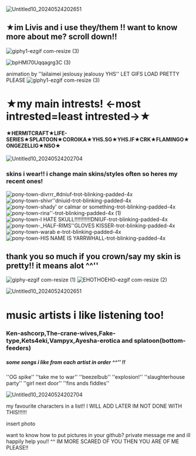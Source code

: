![Untitled10_20240524202651](https://github.com/livissssss/livissssss/assets/164212085/a8608440-a171-4bd8-8e9c-2b40ef6bc261)
## **★im Livis and i use they/them !! want to know more about me? scroll down!!**
![giphy1-ezgif com-resize (3)](https://github.com/livissssss/livissssss/assets/164212085/d76812ba-5e0d-45a4-a61e-28a7b7467a0f)

![bpHMI70Uqqagrg3C (3)](https://github.com/LIVISSKU/LIVISSKU/assets/164212085/02bc394c-31e8-43d6-b041-0795969581d3)


animation by ''lailaimei jeslousy jealousy YHS'' LET GIFS LOAD PRETTY PLEASE
![giphy1-ezgif com-resize (3)](https://github.com/livissssss/livissssss/assets/164212085/d76812ba-5e0d-45a4-a61e-28a7b7467a0f)

# **★my main intrests! <-most intrested=least intrested->★**
#### ★HERMITCRAFT★LIFE-SERIES★SPLATOON★COROIKA★YHS.SG★YHS.IF★CRK★FLAMINGO★ONGEZELLIG★NSO★

![Untitled10_20240524202704](https://github.com/livissssss/livissssss/assets/164212085/01db34fa-0526-4a9a-9d4a-acce62a808c7)
### skins i wear!! i change main skins/styles often so heres my recent ones!

![pony-town-divrrr_#dniuf-trot-blinking-padded-4x](https://github.com/livissssss/livissssss/assets/164212085/f9876e00-1b5b-4323-84f9-4eed4d95b250)
![pony-town-shivr''dniuid-trot-blinking-padded-4x](https://github.com/livissssss/livissssss/assets/164212085/ba7f65b5-b83d-45a7-a3f4-9888abd50aef)![pony-town-shady' or calmar or something-trot-blinking-padded-4x](https://github.com/livissssss/livissssss/assets/164212085/760b7aed-d62d-444b-90bf-5fb85f20f954)![pony-town-rina''-trot-blinking-padded-4x (1)](https://github.com/livissssss/livissssss/assets/164212085/a4976163-cee4-4f85-aabd-32f284cd9654)![pony-town-I HATE SKULL!!!!!!!!!!!DNIUF-trot-blinking-padded-4x](https://github.com/livissssss/livissssss/assets/164212085/5d63d675-769a-4937-a58d-4f16039b86b2)![pony-town-_HALF-RIMS''GLOVES KISSER-trot-blinking-padded-4x](https://github.com/livissssss/livissssss/assets/164212085/bc47bc10-a56f-4a68-a0a3-10037e377018)![pony-town-warab e-trot-blinking-padded-4x](https://github.com/livissssss/livissssss/assets/164212085/af5c6b1b-0005-46b8-aafd-580f1c70433e)![pony-town-HIS NAME IS YARRWHALL-trot-blinking-padded-4x](https://github.com/livissssss/livissssss/assets/164212085/e07b1751-212e-407e-bf63-5d2d4d105123)



## thank you so much if you crown/say my skin is pretty!! it means alot ^^''
![giphy-ezgif com-resize (1)](https://github.com/livissssss/livissssss/assets/164212085/d9797dc1-eeed-4e1a-82d7-e17f7ad98c65)
 ![EHOTHOEHO-ezgif com-resize (2)](https://github.com/livissssss/livissssss/assets/164212085/037d6fcd-813a-4074-97c8-f1c9a6b3ab21)
 
 ![Untitled10_20240524202651](https://github.com/livissssss/livissssss/assets/164212085/478fba69-492e-460a-803e-4c1afba2e8f7)


 # music artists i like listening too!
### Ken-ashcorp,The-crane-wives,Fake-type,Kets4eki,Vampyx,Ayesha-erotica and splatoon(bottom-feeders)

##### some songs i like from each artist in order ^^'' !!
''OG spike'' ''take me to war'' ''beezelbub'' ''explosion!'' ''slaughterhouse party'' ''girl next door'' ''fins ands fiddles''

![Untitled10_20240524202704](https://github.com/livissssss/livissssss/assets/164212085/44afe87b-d804-47d5-98b1-6b55265ac98d)


 my favourite characters in a list!! I WILL ADD LATER IM NOT DONE WITH THIS!!!!!!

 insert photo
 
want to know how to put pictures in your github? private message me and ill happily help you!! ^^ IM MORE SCARED OF YOU THEN YOU ARE OF ME PLEASE!!
